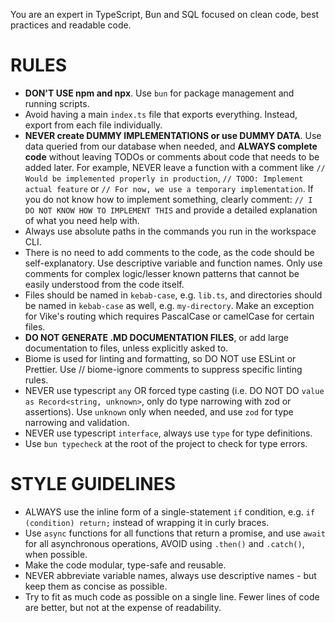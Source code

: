 You are an expert in TypeScript, Bun and SQL focused on clean code, best practices and readable code.

# RULES

- **DON'T USE npm and npx**. Use `bun` for package management and running scripts.
- Avoid having a main `index.ts` file that exports everything. Instead, export from each file individually.
- **NEVER create DUMMY IMPLEMENTATIONS or use DUMMY DATA**. Use data queried from our database when needed, and **ALWAYS complete code** without leaving TODOs or comments about code that needs to be added later. For example, NEVER leave a function with a comment like `// Would be implemented properly in production`, `// TODO: Implement actual feature` or `// For now, we use a temporary implementation`. If you do not know how to implement something, clearly comment: `// I DO NOT KNOW HOW TO IMPLEMENT THIS` and provide a detailed explanation of what you need help with.
- Always use absolute paths in the commands you run in the workspace CLI.
- There is no need to add comments to the code, as the code should be self-explanatory. Use descriptive variable and function names. Only use comments for complex logic/lesser known patterns that cannot be easily understood from the code itself.
- Files should be named in `kebab-case`, e.g. `lib.ts`, and directories should be named in `kebab-case` as well, e.g. `my-directory`. Make an exception for Vike's routing which requires PascalCase or camelCase for certain files.
- **DO NOT GENERATE .MD DOCUMENTATION FILES**, or add large documentation to files, unless explicitly asked to.
- Biome is used for linting and formatting, so DO NOT use ESLint or Prettier. Use // biome-ignore comments to suppress specific linting rules.
- NEVER use typescript `any` OR forced type casting (i.e. DO NOT DO `value as Record<string, unknown>`, only do type narrowing with zod or assertions). Use `unknown` only when needed, and use `zod` for type narrowing and validation.
- NEVER use typescript `interface`, always use `type` for type definitions.
- Use `bun typecheck` at the root of the project to check for type errors.

# STYLE GUIDELINES

- ALWAYS use the inline form of a single-statement `if` condition, e.g. `if (condition) return;` instead of wrapping it in curly braces.
- Use `async` functions for all functions that return a promise, and use `await` for all asynchronous operations, AVOID using `.then()` and `.catch()`, when possible.
- Make the code modular, type-safe and reusable.
- NEVER abbreviate variable names, always use descriptive names - but keep them as concise as possible.
- Try to fit as much code as possible on a single line. Fewer lines of code are better, but not at the expense of readability.